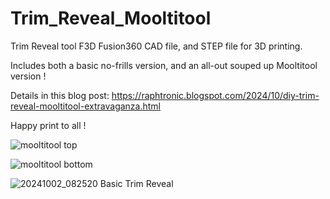 # Trim_Reveal_Mooltitool

Trim Reveal tool F3D Fusion360 CAD file, and STEP file for 3D printing.

Includes both a basic no-frills version, and an all-out souped up Mooltitool version !

Details in this blog post: https://raphtronic.blogspot.com/2024/10/diy-trim-reveal-mooltitool-extravaganza.html

Happy print to all !

![mooltitool top](https://github.com/user-attachments/assets/b1c4a5b4-41a4-459b-93d2-0e72c9694420)

![mooltitool bottom](https://github.com/user-attachments/assets/3b02198c-0cfe-41e7-a352-b472a604b17c)

![20241002_082520 Basic Trim Reveal](https://github.com/user-attachments/assets/b1cc9350-dbf9-4d50-b3f4-303a8a51bff2)
